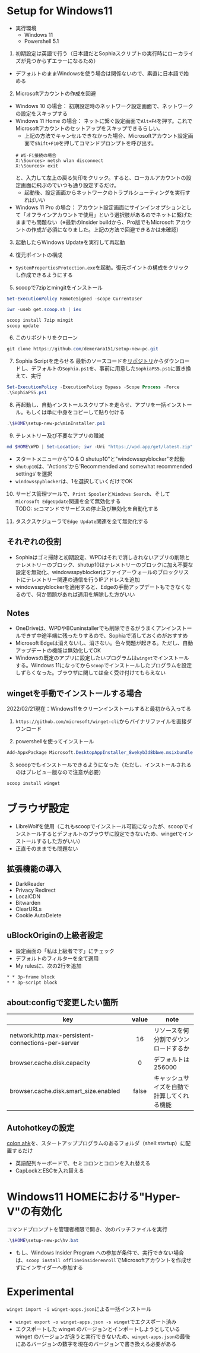 # Setup for Windows11
* 実行環境
  * Windows 11
  * Powershell 5.1

1. 初期設定は英語で行う（日本語だとSophiaスクリプトの実行時にローカライズが見つからずエラーになるため）
* デフォルトのままWindowsを使う場合は関係ないので、素直に日本語で始める

2. Microsoftアカウントの作成を回避
* Windows 10 の場合： 初期設定時のネットワーク設定画面で、ネットワークの設定をスキップする
* Windows 11 Home の場合： ネットに繋ぐ設定画面で`Alt+F4`を押す。これでMicrosoftアカウントのセットアップをスキップできるらしい。
    * 上記の方法でキャンセルできなかった場合、Microsoftアカウント設定画面で`Shift+F10`を押してコマンドプロンプトを呼び出す。
    ```CMD
    # Wi-Fi接続の場合
    X:\Sources> netsh wlan disconnect
    X:\Sources> exit
    ```
    と、入力して左上の戻る矢印をクリック。すると、ローカルアカウントの設定画面に飛ぶのでいつも通り設定するだけ。
    * 起動後、設定画面からネットワークのトラブルシューティングを実行すればいい
* Windows 11 Pro の場合： アカウント設定画面にサインインオプションとして「オフラインアカウントで使用」という選択肢があるのでネットに繋げたままでも問題ない（※最新のInsider buildから、Pro版でもMicrosoft アカウントの作成が必須になりました。上記の方法で回避できるかは未確認）

3. 起動したらWindows Updateを実行して再起動

4. 復元ポイントの構成
* `SystemPropertiesProtection.exe`を起動。復元ポイントの構成をクリックし作成できるようにする

5. scoopで7zipとmingitをインストール
```powershell
Set-ExecutionPolicy RemoteSigned -scope CurrentUser

iwr -useb get.scoop.sh | iex

scoop install 7zip mingit
scoop update

```

6. このリポジトリをクローン

```powershell
git clone https://github.com/demerara151/setup-new-pc.git

```

7. Sophia Scriptを走らせる
最新のソースコードを[リポジトリ](https://github.com/farag2/Sophia-Script-for-Windows)からダウンロードし、デフォルトの`Sophia.ps1`を、事前に用意した`SophiaPS5.ps1`に置き換えて、実行
```powershell
Set-ExecutionPolicy -ExecutionPolicy Bypass -Scope Process -Force
.\SophiaPS5.ps1
```

8. 再起動し、自動インストールスクリプトを走らせ、アプリを一括インストール。もしくは単に中身をコピーして貼り付ける
```powershell
.\$HOME\setup-new-pc\minInstaller.ps1
```

9. テレメトリー及び不要なアプリの殲滅
```powershell
md $HOME\WPD | Set-Location; iwr -Uri "https://wpd.app/get/latest.zip" -OutFile $HOME\WPD\wpd.zip; 7z x wpd.zip; .\WPD.exe

```
* スタートメニューから"O & O shutup10"と"windowsspyblocker"を起動
* `shutup10`は、'Actions'から'Recommended and somewhat recommended settings'を選択
* `windowsspyblocker`は、1を選択していくだけでOK

10. サービス管理ツールで、`Print Spooler`と`Windows Search`、そして`Microsoft EdgeUpdate`関連を全て無効化する  
TODO: `sc`コマンドでサービスの停止及び無効化を自動化する

11. タスクスケジューラで`Edge Update`関連を全て無効化する


## それぞれの役割
* Sophiaはゴミ掃除と初期設定、WPDはそれで消しきれないアプリの削除とテレメトリーのブロック、shutup10はテレメトリーのブロックに加え不要な設定を無効化、windowsspyblockerはファイアーウォールのブロックリストにテレメトリー関連の通信を行うIPアドレスを追加
* windowsspyblockerを適用すると、Edgeの手動アップデートもできなくなるので、何か問題があれば適用を解除した方がいい

## Notes
* OneDriveは、WPDやBCuninstallerでも削除できるがうまくアンインストールできず中途半端に残ったりするので、Sophiaで消しておくのがおすすめ
* Microsoft Edgeは消えないし、消さない。色々問題が起きる。ただし、自動アップデートの機能は無効化してOK
* Windowsの既定のアプリに設定したいプログラムは`winget`でインストールする。Windows 11になってから`scoop`でインストールしたプログラムを設定しずらくなった。ブラウザに関しては全く受け付けてもらえない

## wingetを手動でインストールする場合
2022/02/21現在：Windows11をクリーンインストールすると最初から入ってる
1. `https://github.com/microsoft/winget-cli`からバイナリファイルを直接ダウンロード

2. powershellを使ってインストール
```powershell
Add-AppxPackage Microsoft.DesktopAppInstaller_8wekyb3d8bbwe.msixbundle
```
3. scoopでもインストールできるようになった（ただし、インストールされるのはプレビュー版なので注意が必要）
```
scoop install winget
```

# ブラウザ設定
* LibreWolfを使用（これもscoopでインストール可能になったが、scoopでインストールするとデフォルトのブラウザに設定できないため、wingetでインストールするした方がいい）
* 正直そのままでも問題ない

## 拡張機能の導入
* DarkReader
* Privacy Redirect
* LocalCDN
* Bitwarden
* ClearURLs
* Cookie AutoDelete

## uBlockOriginの上級者設定
* 設定画面の「私は上級者です」にチェック
* デフォルトのフィルターを全て適用
* My rulesに、次の2行を追加
```txt
* * 3p-frame block
* * 3p-script block
```

## about:configで変更したい箇所

| key                                                | value | note                                       |
| -------------------------------------------------- | :---: | ------------------------------------------ |
| network.http.max-persistent-connections-per-server |  16   | リソースを何分割でダウンロードするか       |
| browser.cache.disk.capacity                        |   0   | デフォルトは256000                         |
| browser.cache.disk.smart_size.enabled              | false | キャッシュサイズを自動で計算してくれる機能 |

## Autohotkeyの設定
[colon.ahk](autohotkey/colon.ahk)を、スタートアッププログラムのあるフォルダ（shell:startup）に配置するだけ
* 英語配列キーボードで、セミコロンとコロンを入れ替える
* CapLockとESCを入れ替える


# Windows11 HOMEにおける"Hyper-V"の有効化
コマンドプロンプトを管理者権限で開き、次のバッチファイルを実行
```Powershell
.\$HOME\setup-new-pc\hv.bat

```
* もし、Windows Insider Program への参加が条件で、実行できない場合は、`scoop install offlineinsiderenroll`でMicrosoftアカウントを作成せずにインサイダーへ参加する

# Experimental
`winget import -i winget-apps.json`による一括インストール
* `winget export -o winget-apps.json -s winget`でエクスポート済み
* エクスポートした winget のバージョンとインポートしようとしている winget のバージョンが違うと実行できないため、`winget-apps.json`の最後にあるバージョンの数字を現在のバージョンで書き換える必要がある
